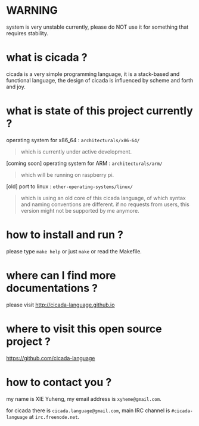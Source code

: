 WARNING
======================================
system is very unstable currently,
please do NOT use it for something that requires stability.

what is cicada ?
======================================
cicada is a very simple programming language,
it is a stack-based and functional language,
the design of cicada is influenced by scheme and forth and joy.

what is state of this project currently ?
======================================
operating system for x86_64 : ``architecturals/x86-64/``
>   which is currently under active development.

[coming soon] operating system for ARM : ``architecturals/arm/``
>   which will be running on raspberry pi.

[old] port to linux : ``other-operating-systems/linux/``
>   which is using an old core of this cicada language,
>   of which syntax and naming conventions are different.
>   if no requests from users,
>   this version might not be supported by me anymore.

how to install and run ?
======================================
please type ``make help`` or just ``make``
or read the Makefile.

where can I find more documentations ?
======================================
please visit
http://cicada-language.github.io

where to visit this open source project ?
======================================
https://github.com/cicada-language

how to contact you ?
======================================
my name is XIE Yuheng,
my email address is ``xyheme@gmail.com``.

for cicada there is ``cicada.language@gmail.com``,
main IRC channel is ``#cicada-language`` at ``irc.freenode.net``.
